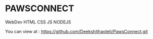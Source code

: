 # PAWSCONNECT
WebDev 
HTML CSS JS NODEJS 

You can view at : https://github.com/Deekshithaoleti/PawsConnect.git
